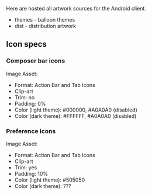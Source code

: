 Here are hosted all artwork sources for the Android client.

* themes - balloon themes
* dist - distribution artwork

## Icon specs

### Composer bar icons

Image Asset:

* Format: Action Bar and Tab Icons
* Clip-art
* Trim: no
* Padding: 0%
* Color (light theme): #000000, #A0A0A0 (disabled)
* Color (dark theme): #FFFFFF, #A0A0A0 (disabled)

### Preference icons

Image Asset:

* Format: Action Bar and Tab Icons
* Clip-art
* Trim: yes
* Padding: 10%
* Color (light theme): #505050
* Color (dark theme): ???
